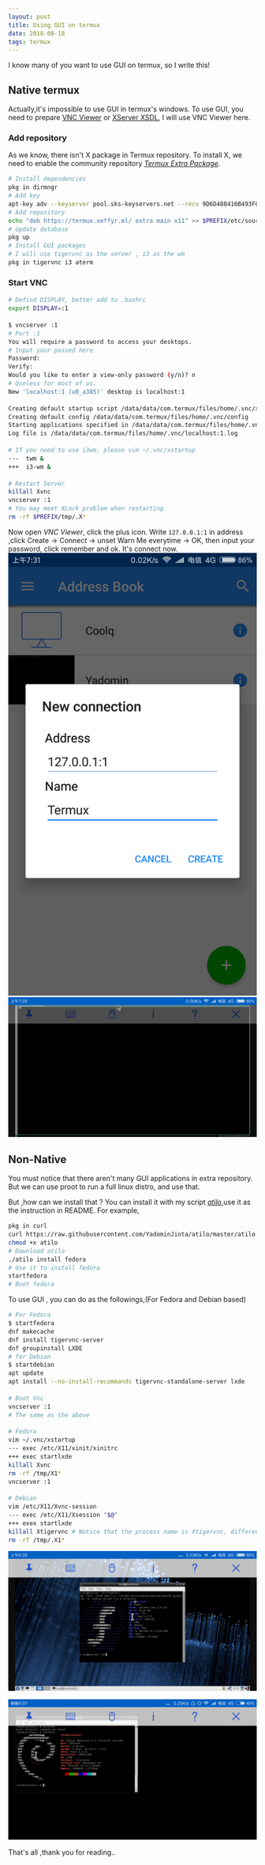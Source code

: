 ```yaml
---
layout: post
title: Using GUI on termux
date: 2018-08-18
tags: termux
---
```


I know many of you want to use GUI on termux, so I write this!

## Native termux
Actually,it's impossible to use GUI in termux's windows. To use GUI, you need to prepare [VNC Viewer](https://play.google.com/store/apps/details?id=com.realvnc.viewer.android) or [XServer XSDL](https://play.google.com/store/apps/details?id=x.org.server), I will use VNC Viewer here.

### Add repository
As we know, there isn't X package in Termux repository. To install X, we need to enable the community repository  _[Termux Extra Package](https://github.com/xeffyr/termux-extra-packages)_.  

``` bash
# Install dependencies 
pkg in dirmngr 
# Add key
apt-key adv --keyserver pool.sks-keyservers.net --recv 9D6D488416B493F0 
# Add repository
echo "deb https://termux.xeffyr.ml/ extra main x11" >> $PREFIX/etc/sources.list 
# Update database
pkg up 
# Install GUI packages
# I will use tigervnc as the server , i3 as the wm
pkg in tigervnc i3 aterm
```

### Start VNC
```bash
# Defind DISPLAY, better add to .bashrc
export DISPLAY=:1

$ vncserver :1                      
# Port :1
You will require a password to access your desktops.
# Input your passed here 
Password:
Verify:
Would you like to enter a view-only password (y/n)? n
# Useless for most of us.
New 'localhost:1 (u0_a385)' desktop is localhost:1

Creating default startup script /data/data/com.termux/files/home/.vnc/xstartup
Creating default config /data/data/com.termux/files/home/.vnc/config
Starting applications specified in /data/data/com.termux/files/home/.vnc/xstartup
Log file is /data/data/com.termux/files/home/.vnc/localhost:1.log

# If you need to use i3wm, please vim ~/.vnc/xstartup
---  twm &
+++  i3-wm &

# Restart Server
killall Xvnc
vncserver :1
# You may meet XLock problem when restarting
rm -rf $PREFIX/tmp/.X*
```


Now open _VNC Viewer_, click the plus icon. Write `127.0.0.1:1` in address ,click Create -> Connect -> unset Warn Me everytime -> OK, then input your password, click remember and ok. It's connect now.
![vnc1](/assets/img/vnc1.png)  
![vnc2](/assets/img/vnc2.png)  

## Non-Native

You must notice that there aren't many GUI applications in extra repository. But we can use proot to run a full linux distro, and use that.

But ,how can we install that ? You can install it with my script _[atilo](https://github.com/YadominJinta/atilo)_,use it as the instruction in README. For example,

``` bash
pkg in curl
curl https://raw.githubusercontent.com/YadominJinta/atilo/master/atilo -o ~/atilo 
chmod +x atilo
# Download atilo
./atilo install fedora
# Use it to install fedora
startfedora
# Boot fedora
```

To use GUI , you can do as the followings,(For Fedora and Debian based)

``` bash
# For Fedora
$ startfedora
dnf makecache
dnf install tigervnc-server 
dnf groupinstall LXDE
# for Debian
$ startdebian
apt update
apt install --no-install-recommands tigervnc-standalone-server lxde

# Boot Vnc
vncserver :1
# The same as the above

# Fedora
vim ~/.vnc/xstartup
--- exec /etc/X11/xinit/xinitrc
+++ exec startlxde
killall Xvnc
rm -rf /tmp/X1*
vncserver :1

# Debian 
vim /etc/X11/Xvnc-session
--- exec /etc/X11/Xsession "$@"
+++ exex startlxde
killall Xtigervnc # Notice that the process name is Xtigervnc, different with Fedora
rm -rf /tmp/.X1*
```

![vnc3](/assets/img/vnc3.png)  

![vnc4](/assets/img/vnc4.png)  

 That's all ,thank you for reading..